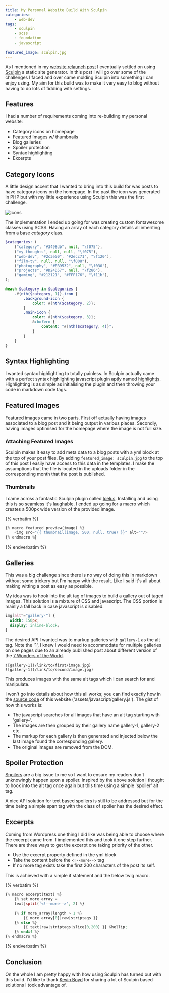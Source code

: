 ```yaml
---
title: My Personal Website Build With Sculpin
categories:
    - web-dev
tags:
    - sculpin
    - scss
    - foundation
    - javascript
    
featured_image: sculpin.jpg
---
```

As I mentioned in my [website relaunch post][relaunch post] I eventually settled on using [Sculpin][sculpin] a static site generator. In this post I will go over some of the challenges I faced and over came molding Sculpin into something I can enjoy using. My aim for this build was to make it very easy to blog without having to do lots of fiddling with settings.  

[relaunch post]: /blog/2015/12/23/website-relaunch
[sculpin]: https://sculpin.io

## Features

I had a number of requirements coming into re-building my personal website:

- Category icons on homepage
- Featured Images w/ thumbnails
- Blog galleries 
- Spoiler protection
- Syntax highlighting
- Excerpts

## Category Icons

A little design accent that I wanted to bring into this build for was posts to have category icons on the homepage. In the past the icon was generated in PHP but with my little experience using Sculpin this was the first challenge.

![icons](/images/uploads/2016/01/icons.png)

The implementation I ended up going for was creating custom fontawesome classes using SCSS. Having an array of each category details all inheriting from a base *category* class.

```scss
$categories: (
    ("category", "#3498db", null, "\f075"),
    ("my-thoughts", null, null, "\f075"),
    ("web-dev", "#2c3e50", "#2ecc71", "\f120"),
    ("film-tv", null, null, "\f008"),
    ("photography", "#EB9532", null, "\f030"),
    ("projects", "#D24D57", null, "\f286"),
    ("gaming", "#212121", "#FFF176", "\f11b"),
);

@each $category in $categories {
    .#{nth($category, 1)}-icon {
        .background-icon {
            color: #{nth($category, 2)};
        }
        .main-icon {
            color: #{nth($category, 3)};
            &:before {
                content: "#{nth($category, 4)}";
            }
        }
    }
}
```

## Syntax Highlighting

I wanted syntax highlighting to totally painless. In Sculpin actually came with a perfect syntax highlighting javascript plugin aptly named [highlightjs](https://highlightjs.org/). Highlighting is as simple as initialising the plugin and then throwing your code in markdown code tags.

## Featured Images

Featured images came in two parts. First off actually having images associated to a blog post and it being output in various places. Secondly, having images optimised for the homepage where the image is not full size.

### Attaching Featured Images

Sculpin makes it easy to add meta data to a blog posts with a yml block at the top of your post files. By adding `featured_image: sculpin.jpg` to the top of this post I easily have access to this data in the templates. I make the assumptions that the file is located in the uploads folder in the corresponding month that the post is published. 

### Thumbnails

I came across a fantastic Sculpin plugin called [Icelus][icelus]. Installing and using this is so seamless it's laughable. I ended up going for a macro which creates a 500px wide version of the provided image.

[icelus]: https://github.com/beryllium/icelus

{% verbatim %}
```php
{% macro featured_preview(image) %}
    <img src="{{ thumbnail(image, 500, null, true) }}" alt=""/>
{% endmacro %}
```
{% endverbatim %}

## Galleries

This was a big challenge since there is no way of doing this in markdown without some trickery but I'm happy with the result. Like I said it's all about making witting a post as easy as possible. 

My idea was to hook into the alt tag of images to build a gallery out of taged images. This solution is a mixture of CSS and javascript. The CSS portion is mainly a fall back in case javascript is disabled. 

```scss
img[alt^="gallery-"] {
  width: 150px;
  display: inline-block;
}
```

The desired API I wanted was to markup galleries with `gallery-1` as the alt tag. Note the '1', I knew I would need to accommodate for multiple galleries on one pages due to an already published post about different version of the [7 Wonders of the World][wow]. 

[wow]: /blog/2013/08/01/the-seven-wonders-of-the-world

```
![gallery-1](/link/to/first/image.jpg)
![gallery-1](/link/to/second/image.jpg)
```

This produces images with the same alt tags which I can search for and manipulate.

I won't go into details about how this all works; you can find exactly how in the [source code][source] of this website ('assets/javascript/gallery.js'). The gist of how this works is:

- The javascript searches for all images that have an alt tag starting with 'gallery-'.
- The images are then grouped by their gallery name gallery-1, gallery-2 etc.
- The markup for each gallery is then generated and injected below the last image found the corresponding gallery.
- The original images are removed from the DOM.


[source]: https://github.com/dannyweeks/dannyweeks.com

## Spoiler Protection

[Spoilers][spoilers] are a big issue to me so I want to ensure my readers don't unknowingly happen upon a spoiler. Inspired by the above solution I thought to hook into the alt tag once again but this time using a simple 'spoiler' alt tag.

A nice API solution for text based spoilers is still to be addressed but for the time being a simple span tag with the class of spoiler has the desired effect. 

[spoilers]: /blog/2014/06/19/spoilers-you-have-no-right

## Excerpts

Coming from Wordpress one thing I did like was being able to choose where the excerpt came from. I implemented this and took it one step further. There are three ways to get the excerpt one taking priority of the other.

- Use the excerpt property defined in the yml block
- Take the content before the `<!--more-->` tag
- If no more tag exists take the first 200 characters of the post its self.

This is achieved with a simple if statement and the below twig macro.

{% verbatim %}
```php
{% macro excerpt(text) %}
    {% set more_array =
    text|split('<!--more-->', 2) %}

    {% if more_array|length > 1 %}
        {{ more_array[0]|raw|striptags }}
    {% else %}
        {{ text|raw|striptags|slice(0,200) }} &hellip;
    {% endif %}
{% endmacro %}
```
{% endverbatim %}

## Conclusion

On the whole I am pretty happy with how using Sculpin has turned out with this build. I'd like to thank [Kevin Boyd](http://whateverthing.com/blog/tags/sculpin/) for sharing a lot of Sculpin based solutions I took advantage of.